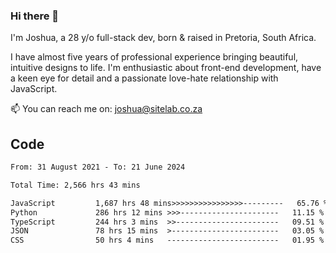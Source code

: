 ### Hi there 👋

I'm Joshua, a 28 y/o full-stack dev, born & raised in Pretoria, South Africa. 

I have almost five years of professional experience bringing beautiful, intuitive designs to life. I'm enthusiastic about front-end development, have a keen eye for detail and a passionate love-hate relationship with JavaScript.

📫 You can reach me on: joshua@sitelab.co.za

## **Code**

<!--START_SECTION:waka-->

```txt
From: 31 August 2021 - To: 21 June 2024

Total Time: 2,566 hrs 43 mins

JavaScript         1,687 hrs 48 mins>>>>>>>>>>>>>>>>---------   65.76 %
Python             286 hrs 12 mins >>>----------------------   11.15 %
TypeScript         244 hrs 3 mins  >>-----------------------   09.51 %
JSON               78 hrs 15 mins  >------------------------   03.05 %
CSS                50 hrs 4 mins   -------------------------   01.95 %
```

<!--END_SECTION:waka-->
